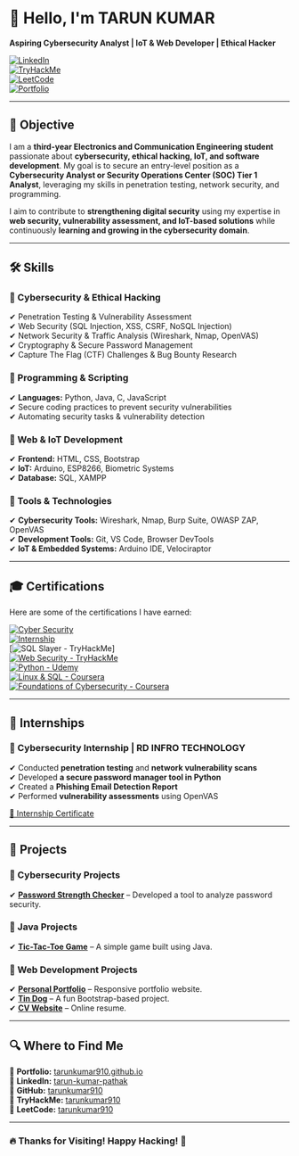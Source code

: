 # 🚀 Hello, I'm TARUN KUMAR  
**Aspiring Cybersecurity Analyst | IoT & Web Developer | Ethical Hacker**  

[![LinkedIn](https://img.shields.io/badge/-LinkedIn-0072b1?&style=for-the-badge&logo=linkedin&logoColor=white)](https://www.linkedin.com/in/tarun-kumar-pathak/)  
[![TryHackMe](https://img.shields.io/badge/-TryHackMe-212C42?&style=for-the-badge&logo=TryHackMe&logoColor=white)](https://tryhackme.com/r/p/tarunkumar910)  
[![LeetCode](https://img.shields.io/badge/-LeetCode-FFA116?&style=for-the-badge&logo=LeetCode&logoColor=white)](https://leetcode.com/u/tarunkumar910/)  
[![Portfolio](https://img.shields.io/badge/-Portfolio-0072b1?&style=for-the-badge&logo=website&logoColor=white)](https://tarunkumar910.github.io/)  

---

## 🎯 **Objective**  
I am a **third-year Electronics and Communication Engineering student** passionate about **cybersecurity, ethical hacking, IoT, and software development**. My goal is to secure an entry-level position as a **Cybersecurity Analyst or Security Operations Center (SOC) Tier 1 Analyst**, leveraging my skills in penetration testing, network security, and programming.

I aim to contribute to **strengthening digital security** using my expertise in **web security, vulnerability assessment, and IoT-based solutions** while continuously **learning and growing in the cybersecurity domain**.

---

## 🛠 **Skills**  

### **🔹 Cybersecurity & Ethical Hacking**
✔ Penetration Testing & Vulnerability Assessment  
✔ Web Security (SQL Injection, XSS, CSRF, NoSQL Injection)  
✔ Network Security & Traffic Analysis (Wireshark, Nmap, OpenVAS)  
✔ Cryptography & Secure Password Management  
✔ Capture The Flag (CTF) Challenges & Bug Bounty Research  

### **🔹 Programming & Scripting**
✔ **Languages:** Python, Java, C, JavaScript  
✔ Secure coding practices to prevent security vulnerabilities  
✔ Automating security tasks & vulnerability detection  

### **🔹 Web & IoT Development**
✔ **Frontend:** HTML, CSS, Bootstrap  
✔ **IoT:** Arduino, ESP8266, Biometric Systems  
✔ **Database:** SQL, XAMPP  

### **🔹 Tools & Technologies**
✔ **Cybersecurity Tools:** Wireshark, Nmap, Burp Suite, OWASP ZAP, OpenVAS  
✔ **Development Tools:** Git, VS Code, Browser DevTools  
✔ **IoT & Embedded Systems:** Arduino IDE, Velociraptor  

---

## 🎓 **Certifications**  
Here are some of the certifications I have earned:  

[![Cyber Security](https://img.shields.io/badge/-Cyber_Security-FF0000?&style=for-the-badge&logo=CyberSecurity&logoColor=white)](https://cit2.internshipstudio.com/certificates/validate_certificate.php?verify=ISETHT103046)  
[![Internship](https://img.shields.io/badge/-Internship-007ACC?&style=for-the-badge&logo=InternshipStudio&logoColor=white)](https://cit2.internshipstudio.com/certificates/validate_certificate.php?verify=ISETHI103046)  
[![SQL Slayer - TryHackMe](https://img.shields.io/badge/-SQL_Slayer-4D4D4D?&style=for-the-badge&logo=TryHackMe&logoColor=white)]  
[![Web Security - TryHackMe](https://img.shields.io/badge/-Web_Fundamentals-006400?&style=for-the-badge&logo=TryHackMe&logoColor=white)](https://tryhackme-certificates.s3-eu-west-1.amazonaws.com/THM-SE9TRGWNI4.pdf)  
[![Python - Udemy](https://img.shields.io/badge/-Python-000080?&style=for-the-badge&logo=Udemy&logoColor=white)](https://www.udemy.com/certificate/UC-17a06d36-a8ca-415b-831e-e77a586a0b33/)  
[![Linux & SQL - Coursera](https://img.shields.io/badge/-Linux_&_SQL-4D4D4D?&style=for-the-badge&logo=Coursera&logoColor=white)](https://www.coursera.org/account/accomplishments/verify/1JZ3FD5ZOVBA)  
[![Foundations of Cybersecurity - Coursera](https://img.shields.io/badge/-Foundations_of_Cybersecurity-2C2F33?&style=for-the-badge&logo=Google&logoColor=white)](https://www.coursera.org/account/accomplishments/verify/B506671WRWX4)  

---

## 💼 **Internships**  

### **🔹 Cybersecurity Internship | RD INFRO TECHNOLOGY**  
✔ Conducted **penetration testing** and **network vulnerability scans**  
✔ Developed **a secure password manager tool in Python**  
✔ Created a **Phishing Email Detection Report**  
✔ Performed **vulnerability assessments** using OpenVAS  

[📜 Internship Certificate](https://github.com/tarunkumar910/RD_INFRO_TECHNOLOGY/blob/main/Attachment/CYBER%20SECURITY.png)  

---

## 🚀 **Projects**  

### **🔹 Cybersecurity Projects**  
✔ **[Password Strength Checker](https://github.com/tarunkumar910/password_strength_checker.git)** – Developed a tool to analyze password security.  

### **🔹 Java Projects**  
✔ **[Tic-Tac-Toe Game](https://github.com/tarunkumar910/tic_tac_to_game)** – A simple game built using Java.  

### **🔹 Web Development Projects**  
✔ **[Personal Portfolio](https://tarunkumar910.github.io/personal/)** – Responsive portfolio website.  
✔ **[Tin Dog](https://tarunkumar910.github.io/tin-dog-project/)** – A fun Bootstrap-based project.  
✔ **[CV Website](https://tarunkumar910.github.io/cv/)** – Online resume.  

---

## 🔍 **Where to Find Me**  
📌 **Portfolio:** [tarunkumar910.github.io](https://tarunkumar910.github.io/)  
📌 **LinkedIn:** [tarun-kumar-pathak](https://www.linkedin.com/in/tarun-kumar-pathak/)  
📌 **GitHub:** [tarunkumar910](https://github.com/tarunkumar910)  
📌 **TryHackMe:** [tarunkumar910](https://tryhackme.com/r/p/tarunkumar910)  
📌 **LeetCode:** [tarunkumar910](https://leetcode.com/u/tarunkumar910/)  

---

### **🔥 Thanks for Visiting! Happy Hacking!** 🚀  
